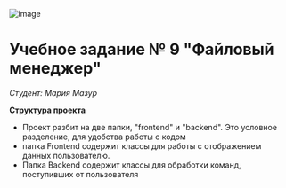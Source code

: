 ﻿![image](https://user-images.githubusercontent.com/95868172/152860263-b2fc472a-9c19-470d-9e8a-235721145db2.png)

 # Учебное задание № 9 "Файловый менеджер"

*Студент: Мария Мазур*

**Структура проекта**

* Проект разбит на две папки, "frontend" и "backend". Это условное разделение, для удобства работы с кодом
* папка Frontend содержит классы для работы с отображением данных пользователю.
* Папка Backend содержит классы для обработки команд, поступивших от пользователя
